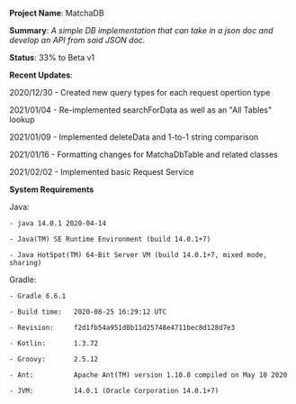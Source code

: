 **Project Name**: MatchaDB

**Summary**: _A simple DB implementation that can take in a json doc and develop an API from said JSON doc._

**Status**: 33% to Beta v1

**Recent Updates**:

2020/12/30 - Created new query types for each request opertion type

2021/01/04 - Re-implemented searchForData as well as an "All Tables" lookup

2021/01/09 - Implemented deleteData and 1-to-1 string comparison

2021/01/16 - Formatting changes for MatchaDbTable and related classes

2021/02/02 - Implemented basic Request Service

**System Requirements**

Java: 

    - java 14.0.1 2020-04-14

    - Java(TM) SE Runtime Environment (build 14.0.1+7)

    - Java HotSpot(TM) 64-Bit Server VM (build 14.0.1+7, mixed mode, sharing)

Gradle:

    - Gradle 6.6.1

    - Build time:   2020-08-25 16:29:12 UTC

    - Revision:     f2d1fb54a951d8b11d25748e4711bec8d128d7e3

    - Kotlin:       1.3.72

    - Groovy:       2.5.12

    - Ant:          Apache Ant(TM) version 1.10.8 compiled on May 10 2020

    - JVM:          14.0.1 (Oracle Corporation 14.0.1+7)